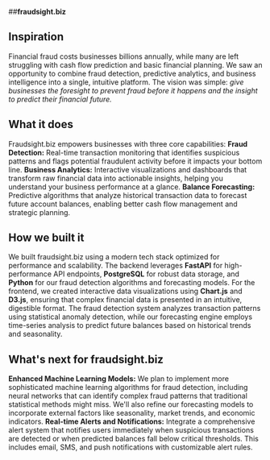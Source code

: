##**fraudsight.biz**

## Inspiration
Financial fraud costs businesses billions annually, while many are left struggling with cash flow prediction and basic financial planning. We saw an opportunity to combine fraud detection, predictive analytics, and business intelligence into a single, intuitive platform. The vision was simple: _give businesses the foresight to prevent fraud before it happens and the insight to predict their financial future._

## What it does
Fraudsight.biz empowers businesses with three core capabilities:
**Fraud Detection:** Real-time transaction monitoring that identifies suspicious patterns and flags potential fraudulent activity before it impacts your bottom line.
**Business Analytics:** Interactive visualizations and dashboards that transform raw financial data into actionable insights, helping you understand your business performance at a glance.
**Balance Forecasting:** Predictive algorithms that analyze historical transaction data to forecast future account balances, enabling better cash flow management and strategic planning.

## How we built it
We built fraudsight.biz using a modern tech stack optimized for performance and scalability. The backend leverages **FastAPI** for high-performance API endpoints, **PostgreSQL** for robust data storage, and **Python** for our fraud detection algorithms and forecasting models. For the frontend, we created interactive data visualizations using **Chart.js** and **D3.js**, ensuring that complex financial data is presented in an intuitive, digestible format.
The fraud detection system analyzes transaction patterns using statistical anomaly detection, while our forecasting engine employs time-series analysis to predict future balances based on historical trends and seasonality.

## What's next for fraudsight.biz
**Enhanced Machine Learning Models:** We plan to implement more sophisticated machine learning algorithms for fraud detection, including neural networks that can identify complex fraud patterns that traditional statistical methods might miss. We'll also refine our forecasting models to incorporate external factors like seasonality, market trends, and economic indicators.
**Real-time Alerts and Notifications:** Integrate a comprehensive alert system that notifies users immediately when suspicious transactions are detected or when predicted balances fall below critical thresholds. This includes email, SMS, and push notifications with customizable alert rules.
